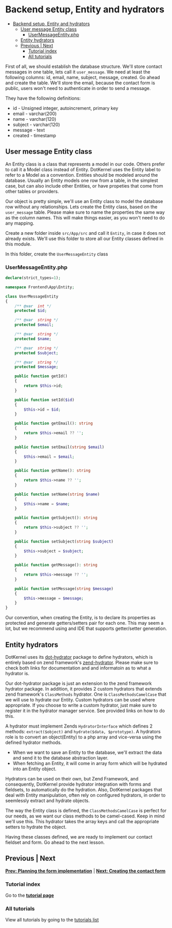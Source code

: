# Backend setup, Entity and hydrators

- [Backend setup, Entity and hydrators](#backend-setup-entity-and-hydrators)
    - [User message Entity class](#user-message-entity-class)
        - [UserMessageEntity.php](#usermessageentityphp)
    - [Entity hydrators](#entity-hydrators)
    - [Previous | Next](#previous-next)
        - [Tutorial index](#tutorial-index)
        - [All tutorials](#all-tutorials)

First of all, we should establish the database structure. We'll store contact messages in one table, lets call it `user_message`. We need at least the following columns: id, email, name, subject, message, created. Go ahead and create the table. We'll store the email, because the contact form is public, users won't need to authenticate in order to send a message.

They have the following definitions:

- id - Unsigned integer, autoincrement, primary key
- email - varchar(200)
- name - varchar(120)
- subject - varchar(120)
- message - text
- created - timestamp

## User message Entity class

An Entity class is a class that represents a model in our code. Others prefer to call it a Model class instead of Entity. DotKernel uses the Entity label to refer to a Model as a convention. Entities should be modeled around the database. Usually an Entity models one row from a table, in the simplest case, but can also include other Entities, or have propeties that come from other tables or providers.

Our object is pretty simple, we'll use an Entity class to model the database row without any relationships. Lets create the Entity class, based on the `user_message` table. Please make sure to name the properties the same way as the column names. This will make things easier, as you won't need to do any mapping.

Create a new folder inside `src/App/src` and call it `Entity`, in case it does not already exists. We'll use this folder to store all our Entity classes defined in this module.

In this folder, create the `UserMessageEntity` class

### UserMessageEntity.php

```php
declare(strict_types=1);

namespace Frontend\App\Entity;

class UserMessageEntity
{
    /** @var  int */
    protected $id;

    /** @var  string */
    protected $email;

    /** @var  string */
    protected $name;

    /** @var  string */
    protected $subject;

    /** @var  string */
    protected $message;

    public function getId()
    {
        return $this->id;
    }

    public function setId($id)
    {
        $this->id = $id;
    }

    public function getEmail(): string
    {
        return $this->email ?? '';
    }

    public function setEmail(string $email)
    {
        $this->email = $email;
    }

    public function getName(): string
    {
        return $this->name ?? '';
    }

    public function setName(string $name)
    {
        $this->name = $name;
    }

    public function getSubject(): string
    {
        return $this->subject ?? '';
    }

    public function setSubject(string $subject)
    {
        $this->subject = $subject;
    }

    public function getMessage(): string
    {
        return $this->message ?? '';
    }

    public function setMessage(string $message)
    {
        $this->message = $message;
    }
}
```

Our convention, when creating the Entity, is to declare its properties as protected and generate getters/setters pair for each one. This may seem a lot, but we recommend using and IDE that supports getter/setter generation.

## Entity hydrators

DotKernel uses its [dot-hydrator](https://github.com/dotkernel/dot-hydrator) package to define hydrators, which is entirely based on zend framework's [zend-hydrator](https://github.com/zendframework/zend-hydrator). Please make sure to check both links for documentation and and informatoin as to what a hydrator is.

Our dot-hydrator package is just an extension to the zend framework hydrator package. In addition, it provides 2 custom hydrators that extends zend framework's `ClassMethods` hydrator. One is `ClassMethodsCamelCase` that we will use to hydrate our Entity. Custom hydrators can be used where appropriate. If you choose to write a custom hydrator, just make sure to register it in the hydrator manager service. See provided links on how to do this.

A hydrator must implement Zends `HydratorInterface` which defines 2 methods: `extract($object)` and `hydrate($data, $prototype)`. A hydrators role is to convert an object(Entity) to a php array and vice-versa using the defined hydrator methods.

- When we want to save an Entity to the database, we'll extract the data and send it to the database abstraction layer.
- When fetching an Entity, it will come in array form which will be hydrated into an Entity object.

Hydrators can be used on their own, but Zend Framework, and consequently, DotKernel provide hydrator integration with forms and fieldsets, to automatically do the hydration. Also, DotKernel packages that deal with Entity manipulation, often rely on configured hydrators, in order to seemlessly extract and hydrate objects.

The way the Entity class is defined, the `ClassMethodsCamelCase` is perfect for our needs, as we want our class methods to be camel-cased. Keep in mind we'll use this. This hydrator takes the array keys and call the appropriate setters to hydrate the object.

Having these classes defined, we are ready to implement our contact fieldset and form. Go ahead to the next lesson.

## Previous | Next

 **[Prev: Planning the form implementation](03-planning-the-contact-form-implementation.md)** | **[Next: Creating the contact form](05-creating-the-contact-form.md)**

### Tutorial index

Go to the **[tutorial page](README.md)**

### All tutorials

View all tutorials by going to the [tutorials list](../README.md)
